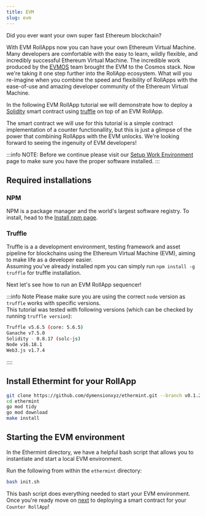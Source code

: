 ```yaml
---
title: EVM
slug: evm
---
```


Did you ever want your own super fast Ethereum blockchain?

With EVM RollApps now you can have your own Ethereum Virtual Machine. Many developers are comfortable with the easy to learn, wildly flexible, and incredibly successful Ethereum Virtual Machine. The incredible work produced by the [EVMOS](https://github.com/evmos/ethermint) team brought the EVM to the Cosmos stack. Now we're taking it one step further into the RollApp ecosystem. What will you re-imagine when you combine the speed and flexibility of RollApps with the ease-of-use and amazing developer community of the Ethereum Virtual Machine.

In the following EVM RollApp tutorial we will demonstrate how to deploy a [Solidity](https://docs.soliditylang.org/) smart contract using [truffle](https://trufflesuite.com/) on top of an EVM RollApp.

The smart contract we will use for this tutorial is a simple contract implementation of a counter functionallity, but this is just a glimpse of the power that combining RollApps with the EVM unlocks. We're looking forward to seeing the ingenuity of EVM developers!

:::info NOTE:
Before we continue please visit our [Setup Work Environment](/docs/developers/start/setup.md) page to make sure you have the proper software installed.
:::

## Required installations

### NPM

NPM is a package manager and the world's largest software registry. To install, head to the [Install npm page](https://docs.npmjs.com/downloading-and-installing-node-js-and-npm).

### Truffle

Truffle is a a development environment, testing framework and asset pipeline for blockchains using the Ethereum Virtual Machine (EVM), aiming to make life as a developer easier.<br/>
Assuming you've already installed npm you can simply run `npm install -g truffle` for truffle installation.

Next let's see how to run an EVM RollApp sequencer!

:::info Note
Please make sure you are using the correct `node` version as `truffle` works with specific versions.<br/>
This tutorial was tested with following versions (which can be checked by running `truffle version`):

```bash
Truffle v5.6.5 (core: 5.6.5)
Ganache v7.5.0
Solidity - 0.8.17 (solc-js)
Node v16.18.1
Web3.js v1.7.4
```

::::

## Install Ethermint for your RollApp

```bash
git clone https://github.com/dymensionxyz/ethermint.git --branch v0.1.2-alpha-ethermint-v0.18.0
cd ethermint
go mod tidy
go mod download
make install
```

## Starting the EVM environment

In the Ethermint directory, we have a helpful bash script that allows you to instantiate and start a local EVM environment.

Run the following from within the `ethermint` directory:

```bash
bash init.sh
```

This bash script does everything needed to start your EVM environment. Once you're ready move on [next](/docs/developers/build/evm/create.md) to deploying a smart contract for your `Counter RollApp`!
